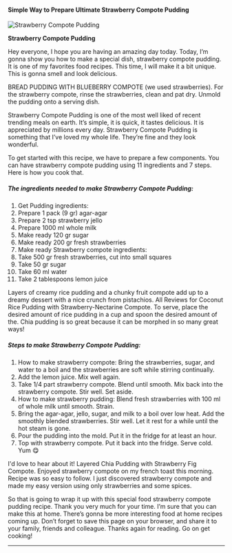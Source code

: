             

#### Simple Way to Prepare Ultimate Strawberry Compote Pudding

![Strawberry Compote Pudding](https://img-global.cpcdn.com/recipes/4f109c493b8ae4f0/751x532cq70/strawberry-compote-pudding-recipe-main-photo.jpg)

**Strawberry Compote Pudding**

Hey everyone, I hope you are having an amazing day today. Today, I’m gonna show you how to make a special dish, strawberry compote pudding. It is one of my favorites food recipes. This time, I will make it a bit unique. This is gonna smell and look delicious.

BREAD PUDDING WITH BLUEBERRY COMPOTE (we used strawberries). For the strawberry compote, rinse the strawberries, clean and pat dry. Unmold the pudding onto a serving dish.

Strawberry Compote Pudding is one of the most well liked of recent trending meals on earth. It’s simple, it is quick, it tastes delicious. It is appreciated by millions every day. Strawberry Compote Pudding is something that I’ve loved my whole life. They’re fine and they look wonderful.

To get started with this recipe, we have to prepare a few components. You can have strawberry compote pudding using 11 ingredients and 7 steps. Here is how you cook that.

##### The ingredients needed to make Strawberry Compote Pudding:

1.  Get Pudding ingredients:
2.  Prepare 1 pack (9 gr) agar-agar
3.  Prepare 2 tsp strawberry jello
4.  Prepare 1000 ml whole milk
5.  Make ready 120 gr sugar
6.  Make ready 200 gr fresh strawberries
7.  Make ready Strawberry compote ingredients:
8.  Take 500 gr fresh strawberries, cut into small squares
9.  Take 50 gr sugar
10.  Take 60 ml water
11.  Take 2 tablespoons lemon juice

Layers of creamy rice pudding and a chunky fruit compote add up to a dreamy dessert with a nice crunch from pistachios. All Reviews for Coconut Rice Pudding with Strawberry-Nectarine Compote. To serve, place the desired amount of rice pudding in a cup and spoon the desired amount of the. Chia pudding is so great because it can be morphed in so many great ways!

##### Steps to make Strawberry Compote Pudding:

1.  How to make strawberry compote: Bring the strawberries, sugar, and water to a boil and the strawberries are soft while stirring continually.
2.  Add the lemon juice. Mix well again.
3.  Take 1/4 part strawberry compote. Blend until smooth. Mix back into the strawberry compote. Stir well. Set aside.
4.  How to make strawberry pudding: Blend fresh strawberries with 100 ml of whole milk until smooth. Strain.
5.  Bring the agar-agar, jello, sugar, and milk to a boil over low heat. Add the smoothly blended strawberries. Stir well. Let it rest for a while until the hot steam is gone.
6.  Pour the pudding into the mold. Put it in the fridge for at least an hour.
7.  Top with strawberry compote. Put it back into the fridge. Serve cold. Yum 😋

I'd love to hear about it! Layered Chia Pudding with Strawberry Fig Compote. Enjoyed strawberry compote on my french toast this morning. Recipe was so easy to follow. I just discovered strawberry compote and made my easy version using only strawberries and some spices.

So that is going to wrap it up with this special food strawberry compote pudding recipe. Thank you very much for your time. I’m sure that you can make this at home. There’s gonna be more interesting food at home recipes coming up. Don’t forget to save this page on your browser, and share it to your family, friends and colleague. Thanks again for reading. Go on get cooking!

* * *